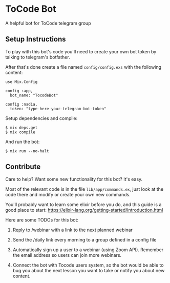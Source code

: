 # ToCode Bot

A helpful bot for ToCode telegram group

## Setup Instructions
To play with this bot's code you'll need to create your own bot token
by talking to telegram's botfather.

After that's done create a file named `config/config.exs` with the following content:

```
use Mix.Config

config :app,
  bot_name: "TocodeBot"

config :nadia,
  token: "type-here-your-telegram-bot-token"
```

Setup dependencies and compile:

```
$ mix deps.get
$ mix compile
```

And run the bot:

```
$ mix run --no-halt
```

## Contribute
Care to help? Want some new functionality for this bot? It's easy.

Most of the relevant code is in the file `lib/app/commands.ex`, just look at the code there and modify or create your own new commands.

You'll probably want to learn some elixir before you do, and this guide is a good place to start: https://elixir-lang.org/getting-started/introduction.html

Here are some TODOs for this bot:

1. Reply to /webinar with a link to the next planned webinar

2. Send the /daily link every morning to a group defined in a config file

3. Automatically sign up a user to a webinar (using Zoom API). Remember the email address so users can join more webinars.

4. Connect the bot with Tocode users system, so the bot would be able to bug you about the next lesson you want to take or notify you about new content.
